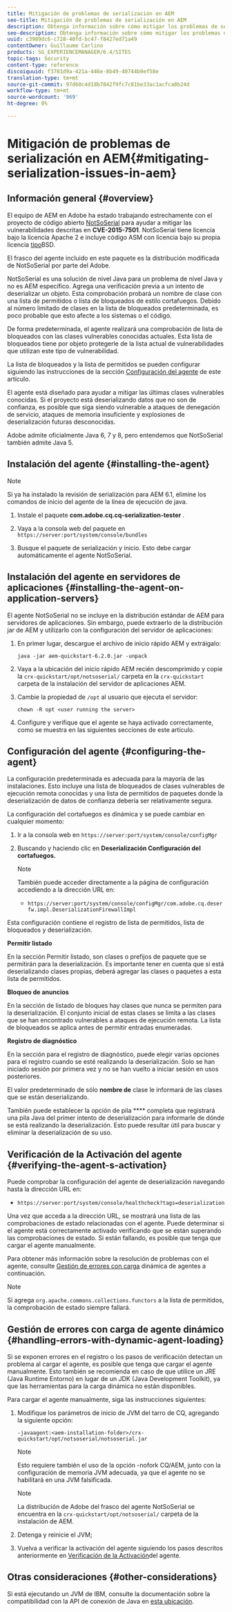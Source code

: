 ```yaml
---
title: Mitigación de problemas de serialización en AEM
seo-title: Mitigación de problemas de serialización en AEM
description: Obtenga información sobre cómo mitigar los problemas de serialización en AEM.
seo-description: Obtenga información sobre cómo mitigar los problemas de serialización en AEM.
uuid: c3989dc6-c728-40fd-bc47-f8427ed71a49
contentOwner: Guillaume Carlino
products: SG_EXPERIENCEMANAGER/6.4/SITES
topic-tags: Security
content-type: reference
discoiquuid: f3781d9a-421a-446e-8b49-40744b9ef58e
translation-type: tm+mt
source-git-commit: 97d60c4d18b7842f9fc7c81be33ac1acfca8b24d
workflow-type: tm+mt
source-wordcount: '969'
ht-degree: 0%

---
```



# Mitigación de problemas de serialización en AEM{#mitigating-serialization-issues-in-aem}

## Información general {#overview}

El equipo de AEM en Adobe ha estado trabajando estrechamente con el proyecto de código abierto [NotSoSerial](https://github.com/kantega/notsoserial) para ayudar a mitigar las vulnerabilidades descritas en **CVE-2015-7501**. NotSoSerial tiene licencia bajo la licencia [](https://www.apache.org/licenses/LICENSE-2.0) Apache 2 e incluye código ASM con licencia bajo su propia licencia [tipo](https://asm.ow2.org/license.html)BSD.

El frasco del agente incluido en este paquete es la distribución modificada de NotSoSerial por parte del Adobe.

NotSoSerial es una solución de nivel Java para un problema de nivel Java y no es AEM específico. Agrega una verificación previa a un intento de deserializar un objeto. Esta comprobación probará un nombre de clase con una lista de permitidos o lista de bloqueados de estilo cortafuegos. Debido al número limitado de clases en la lista de bloqueados predeterminada, es poco probable que esto afecte a los sistemas o el código.

De forma predeterminada, el agente realizará una comprobación de lista de bloqueados con las clases vulnerables conocidas actuales. Esta lista de bloqueados tiene por objeto protegerle de la lista actual de vulnerabilidades que utilizan este tipo de vulnerabilidad.

La lista de bloqueados y la lista de permitidos se pueden configurar siguiendo las instrucciones de la sección [Configuración del agente](/help/sites-administering/mitigating-serialization-issues.md#configuring-the-agent) de este artículo.

El agente está diseñado para ayudar a mitigar las últimas clases vulnerables conocidas. Si el proyecto está deserializando datos que no son de confianza, es posible que siga siendo vulnerable a ataques de denegación de servicio, ataques de memoria insuficiente y explosiones de deserialización futuras desconocidas.

Adobe admite oficialmente Java 6, 7 y 8, pero entendemos que NotSoSerial también admite Java 5.

## Instalación del agente {#installing-the-agent}

>[!NOTE]
>
>Si ya ha instalado la revisión de serialización para AEM 6.1, elimine los comandos de inicio del agente de la línea de ejecución de java.

1. Instale el paquete **com.adobe.cq.cq-serialization-tester** .

1. Vaya a la consola web del paquete en `https://server:port/system/console/bundles`
1. Busque el paquete de serialización y inicio. Esto debe cargar automáticamente el agente NotSoSerial.

## Instalación del agente en servidores de aplicaciones {#installing-the-agent-on-application-servers}

El agente NotSoSerial no se incluye en la distribución estándar de AEM para servidores de aplicaciones. Sin embargo, puede extraerlo de la distribución jar de AEM y utilizarlo con la configuración del servidor de aplicaciones:

1. En primer lugar, descargue el archivo de inicio rápido AEM y extráigalo:

   ```shell
   java -jar aem-quickstart-6.2.0.jar -unpack
   ```

1. Vaya a la ubicación del inicio rápido AEM recién descomprimido y copie la `crx-quickstart/opt/notsoserial/` carpeta en la `crx-quickstart` carpeta de la instalación del servidor de aplicaciones AEM.

1. Cambie la propiedad de `/opt` al usuario que ejecuta el servidor:

   ```shell
   chown -R opt <user running the server>
   ```

1. Configure y verifique que el agente se haya activado correctamente, como se muestra en las siguientes secciones de este artículo.

## Configuración del agente {#configuring-the-agent}

La configuración predeterminada es adecuada para la mayoría de las instalaciones. Esto incluye una lista de bloqueados de clases vulnerables de ejecución remota conocidas y una lista de permitidos de paquetes donde la deserialización de datos de confianza debería ser relativamente segura.

La configuración del cortafuegos es dinámica y se puede cambiar en cualquier momento:

1. Ir a la consola web en `https://server:port/system/console/configMgr`
1. Buscando y haciendo clic en **Deserialización Configuración del cortafuegos.**

   >[!NOTE]
   >
   >También puede acceder directamente a la página de configuración accediendo a la dirección URL en:
   >
   >* `https://server:port/system/console/configMgr/com.adobe.cq.deserfw.impl.DeserializationFirewallImpl`


Esta configuración contiene el registro de lista de permitidos, lista de bloqueados y deserialización.

**Permitir listado**

En la sección Permitir listado, son clases o prefijos de paquete que se permitirán para la deserialización. Es importante tener en cuenta que si está deserializando clases propias, deberá agregar las clases o paquetes a esta lista de permitidos.

**Bloqueo de anuncios**

En la sección de listado de bloques hay clases que nunca se permiten para la deserialización. El conjunto inicial de estas clases se limita a las clases que se han encontrado vulnerables a ataques de ejecución remota. La lista de bloqueados se aplica antes de permitir entradas enumeradas.

**Registro de diagnóstico**

En la sección para el registro de diagnóstico, puede elegir varias opciones para el registro cuando se esté realizando la deserialización. Solo se han iniciado sesión por primera vez y no se han vuelto a iniciar sesión en usos posteriores.

El valor predeterminado de sólo **nombre de** clase le informará de las clases que se están deserializando.

También puede establecer la opción de pila **** completa que registrará una pila Java del primer intento de deserialización para informarle de dónde se está realizando la deserialización. Esto puede resultar útil para buscar y eliminar la deserialización de su uso.

## Verificación de la Activación del agente {#verifying-the-agent-s-activation}

Puede comprobar la configuración del agente de deserialización navegando hasta la dirección URL en:

* `https://server:port/system/console/healthcheck?tags=deserialization`

Una vez que acceda a la dirección URL, se mostrará una lista de las comprobaciones de estado relacionadas con el agente. Puede determinar si el agente está correctamente activado verificando que se están superando las comprobaciones de estado. Si están fallando, es posible que tenga que cargar el agente manualmente.

Para obtener más información sobre la resolución de problemas con el agente, consulte [Gestión de errores con carga](#handling-errors-with-dynamic-agent-loading) dinámica de agentes a continuación.

>[!NOTE]
>
>Si agrega `org.apache.commons.collections.functors` a la lista de permitidos, la comprobación de estado siempre fallará.

## Gestión de errores con carga de agente dinámico {#handling-errors-with-dynamic-agent-loading}

Si se exponen errores en el registro o los pasos de verificación detectan un problema al cargar el agente, es posible que tenga que cargar el agente manualmente. Esto también se recomienda en caso de que utilice un JRE (Java Runtime Entorno) en lugar de un JDK (Java Development Toolkit), ya que las herramientas para la carga dinámica no están disponibles.

Para cargar el agente manualmente, siga las instrucciones siguientes:

1. Modifique los parámetros de inicio de JVM del tarro de CQ, agregando la siguiente opción:

   ```shell
   -javaagent:<aem-installation-folder>/crx-quickstart/opt/notsoserial/notsoserial.jar
   ```

   >[!NOTE]
   >
   >Esto requiere también el uso de la opción -nofork CQ/AEM, junto con la configuración de memoria JVM adecuada, ya que el agente no se habilitará en una JVM falsificada.

   >[!NOTE]
   >
   >La distribución de Adobe del frasco del agente NotSoSerial se encuentra en la `crx-quickstart/opt/notsoserial/` carpeta de la instalación de AEM.

1. Detenga y reinicie el JVM;

1. Vuelva a verificar la activación del agente siguiendo los pasos descritos anteriormente en [Verificación de la Activación](/help/sites-administering/mitigating-serialization-issues.md#verifying-the-agent-s-activation)del agente.

## Otras consideraciones {#other-considerations}

Si está ejecutando un JVM de IBM, consulte la documentación sobre la compatibilidad con la API de conexión de Java en [esta ubicación](https://www.ibm.com/support/knowledgecenter/SSSTCZ_2.0.0/com.ibm.rt.doc.20/user/attachapi.html).

